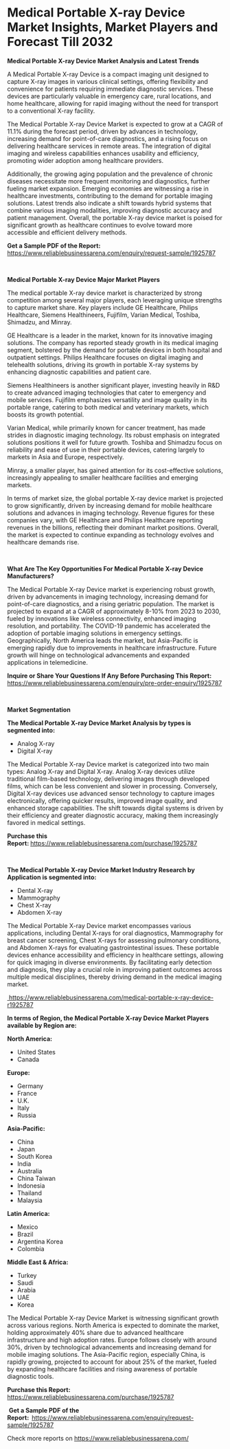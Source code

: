 <p><h1>Medical Portable X-ray Device Market Insights, Market Players and Forecast Till 2032</h1></p><p><strong>Medical Portable X-ray Device Market Analysis and Latest Trends</strong></p>
<p><p>A Medical Portable X-ray Device is a compact imaging unit designed to capture X-ray images in various clinical settings, offering flexibility and convenience for patients requiring immediate diagnostic services. These devices are particularly valuable in emergency care, rural locations, and home healthcare, allowing for rapid imaging without the need for transport to a conventional X-ray facility.</p><p>The Medical Portable X-ray Device Market is expected to grow at a CAGR of 11.1% during the forecast period, driven by advances in technology, increasing demand for point-of-care diagnostics, and a rising focus on delivering healthcare services in remote areas. The integration of digital imaging and wireless capabilities enhances usability and efficiency, promoting wider adoption among healthcare providers. </p><p>Additionally, the growing aging population and the prevalence of chronic diseases necessitate more frequent monitoring and diagnostics, further fueling market expansion. Emerging economies are witnessing a rise in healthcare investments, contributing to the demand for portable imaging solutions. Latest trends also indicate a shift towards hybrid systems that combine various imaging modalities, improving diagnostic accuracy and patient management. Overall, the portable X-ray device market is poised for significant growth as healthcare continues to evolve toward more accessible and efficient delivery methods.</p></p>
<p><strong>Get a Sample PDF of the Report:&nbsp;</strong> <a href="https://www.reliablebusinessarena.com/enquiry/request-sample/1925787?utm_campaign=3504&utm_medium=2&utm_source=Github&utm_content=ia&utm_term=28032025&utm_id=medical-portable-x-ray-device">https://www.reliablebusinessarena.com/enquiry/request-sample/1925787</a></p>
<p>&nbsp;</p>
<p><strong>Medical Portable X-ray Device Major Market Players</strong></p>
<p><p>The medical portable X-ray device market is characterized by strong competition among several major players, each leveraging unique strengths to capture market share. Key players include GE Healthcare, Philips Healthcare, Siemens Healthineers, Fujifilm, Varian Medical, Toshiba, Shimadzu, and Minray.</p><p>GE Healthcare is a leader in the market, known for its innovative imaging solutions. The company has reported steady growth in its medical imaging segment, bolstered by the demand for portable devices in both hospital and outpatient settings. Philips Healthcare focuses on digital imaging and telehealth solutions, driving its growth in portable X-ray systems by enhancing diagnostic capabilities and patient care.</p><p>Siemens Healthineers is another significant player, investing heavily in R&D to create advanced imaging technologies that cater to emergency and mobile services. Fujifilm emphasizes versatility and image quality in its portable range, catering to both medical and veterinary markets, which boosts its growth potential.</p><p>Varian Medical, while primarily known for cancer treatment, has made strides in diagnostic imaging technology. Its robust emphasis on integrated solutions positions it well for future growth. Toshiba and Shimadzu focus on reliability and ease of use in their portable devices, catering largely to markets in Asia and Europe, respectively.</p><p>Minray, a smaller player, has gained attention for its cost-effective solutions, increasingly appealing to smaller healthcare facilities and emerging markets.</p><p>In terms of market size, the global portable X-ray device market is projected to grow significantly, driven by increasing demand for mobile healthcare solutions and advances in imaging technology. Revenue figures for these companies vary, with GE Healthcare and Philips Healthcare reporting revenues in the billions, reflecting their dominant market positions. Overall, the market is expected to continue expanding as technology evolves and healthcare demands rise.</p></p>
<p>&nbsp;</p>
<p><strong>What Are The Key Opportunities For Medical Portable X-ray Device Manufacturers?</strong></p>
<p><p>The Medical Portable X-ray Device market is experiencing robust growth, driven by advancements in imaging technology, increasing demand for point-of-care diagnostics, and a rising geriatric population. The market is projected to expand at a CAGR of approximately 8-10% from 2023 to 2030, fueled by innovations like wireless connectivity, enhanced imaging resolution, and portability. The COVID-19 pandemic has accelerated the adoption of portable imaging solutions in emergency settings. Geographically, North America leads the market, but Asia-Pacific is emerging rapidly due to improvements in healthcare infrastructure. Future growth will hinge on technological advancements and expanded applications in telemedicine.</p></p>
<p><strong>Inquire or Share Your Questions If Any Before Purchasing This Report:</strong> <a href="https://www.reliablebusinessarena.com/enquiry/pre-order-enquiry/1925787?utm_campaign=3504&utm_medium=2&utm_source=Github&utm_content=ia&utm_term=28032025&utm_id=medical-portable-x-ray-device">https://www.reliablebusinessarena.com/enquiry/pre-order-enquiry/1925787</a></p>
<p>&nbsp;</p>
<p><strong>Market Segmentation</strong></p>
<p><strong>The Medical Portable X-ray Device Market Analysis by types is segmented into:</strong></p>
<p><ul><li>Analog X-ray</li><li>Digital X-ray</li></ul></p>
<p><p>The Medical Portable X-ray Device market is categorized into two main types: Analog X-ray and Digital X-ray. Analog X-ray devices utilize traditional film-based technology, delivering images through developed films, which can be less convenient and slower in processing. Conversely, Digital X-ray devices use advanced sensor technology to capture images electronically, offering quicker results, improved image quality, and enhanced storage capabilities. The shift towards digital systems is driven by their efficiency and greater diagnostic accuracy, making them increasingly favored in medical settings.</p></p>
<p><strong>Purchase this Report:&nbsp;</strong><a href="https://www.reliablebusinessarena.com/purchase/1925787?utm_campaign=3504&utm_medium=2&utm_source=Github&utm_content=ia&utm_term=28032025&utm_id=medical-portable-x-ray-device">https://www.reliablebusinessarena.com/purchase/1925787</a></p>
<p>&nbsp;</p>
<p><strong>The Medical Portable X-ray Device Market Industry Research by Application is segmented into:</strong></p>
<p><ul><li>Dental X-ray</li><li>Mammography</li><li>Chest X-ray</li><li>Abdomen X-ray</li></ul></p>
<p><p>The Medical Portable X-ray Device market encompasses various applications, including Dental X-rays for oral diagnostics, Mammography for breast cancer screening, Chest X-rays for assessing pulmonary conditions, and Abdomen X-rays for evaluating gastrointestinal issues. These portable devices enhance accessibility and efficiency in healthcare settings, allowing for quick imaging in diverse environments. By facilitating early detection and diagnosis, they play a crucial role in improving patient outcomes across multiple medical disciplines, thereby driving demand in the medical imaging market.</p></p>
<p><a href="https://www.reliablebusinessarena.com/medical-portable-x-ray-device-r1925787?utm_campaign=3504&utm_medium=2&utm_source=Github&utm_content=ia&utm_term=28032025&utm_id=medical-portable-x-ray-device">&nbsp;https://www.reliablebusinessarena.com/medical-portable-x-ray-device-r1925787</a></p>
<p><strong>In terms of Region, the Medical Portable X-ray Device Market Players available by Region are:</strong></p>
<p>
    <p> <strong> North America: </strong>
        <ul>
            <li>United States</li>
            <li>Canada</li>
        </ul>
        </p> 
    <p> <strong> Europe: </strong>
        <ul>
            <li>Germany</li>
            <li>France</li>
            <li>U.K.</li>
            <li>Italy</li>
            <li>Russia</li>
        </ul>
        </p> 
    <p> <strong> Asia-Pacific: </strong>
        <ul>
            <li>China</li>
            <li>Japan</li>
            <li>South Korea</li>
            <li>India</li>
            <li>Australia</li>
            <li>China Taiwan</li>
            <li>Indonesia</li>
            <li>Thailand</li>
            <li>Malaysia</li>
        </ul>
        </p> 
    <p> <strong> Latin America: </strong>
        <ul>
            <li>Mexico</li>
            <li>Brazil</li>
            <li>Argentina Korea</li>
            <li>Colombia</li>
        </ul>
        </p> 
    <p> <strong> Middle East & Africa: </strong>
        <ul>
            <li>Turkey</li>
            <li>Saudi</li>
            <li>Arabia</li>
            <li>UAE</li>
            <li>Korea</li>
        </ul>
    </p>
    </p>
<p><p>The Medical Portable X-ray Device Market is witnessing significant growth across various regions. North America is expected to dominate the market, holding approximately 40% share due to advanced healthcare infrastructure and high adoption rates. Europe follows closely with around 30%, driven by technological advancements and increasing demand for mobile imaging solutions. The Asia-Pacific region, especially China, is rapidly growing, projected to account for about 25% of the market, fueled by expanding healthcare facilities and rising awareness of portable diagnostic tools.</p></p>
<p><strong>Purchase this Report: </strong><a href="https://www.reliablebusinessarena.com/purchase/1925787?utm_campaign=3504&utm_medium=2&utm_source=Github&utm_content=ia&utm_term=28032025&utm_id=medical-portable-x-ray-device">https://www.reliablebusinessarena.com/purchase/1925787</a></p>
<p>&nbsp;<strong>Get a Sample PDF of the Report:&nbsp;&nbsp;</strong><a href="https://www.reliablebusinessarena.com/enquiry/request-sample/1925787?utm_campaign=3504&utm_medium=2&utm_source=Github&utm_content=ia&utm_term=28032025&utm_id=medical-portable-x-ray-device">https://www.reliablebusinessarena.com/enquiry/request-sample/1925787</a></p>
<p><strong></strong></p>
<p>Check more reports on <a href="https://www.reliablebusinessarena.com/?utm_campaign=3504&utm_medium=2&utm_source=Github&utm_content=ia&utm_term=28032025&utm_id=medical-portable-x-ray-device">https://www.reliablebusinessarena.com/</a></p>